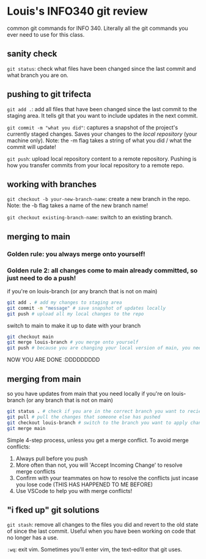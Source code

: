 # Louis's INFO340 git review
common git commands for INFO 340. Literally all the git commands you ever need to use for this class.

## sanity check
```git status```: check what files have been changed since the last commit and what branch you are on.

## pushing to git trifecta

```git add .```: add all files that have been changed since the last commit to the staging area. It tells git that you want to include updates in the next commit. 

```git commit -m "what you did"```: captures a snapshot of the project's currently staged changes. Saves your changes to the _local repository_ (your machine only). Note: the -m flag takes a string of what you did / what the commit will update!

```git push```: upload local repository content to a remote repository. Pushing is how you transfer commits from your local repository to a remote repo.

## working with branches

```git checkout -b your-new-branch-name```: create a new branch in the repo. Note: the -b flag takes a name of the new branch name!

```git checkout existing-branch-name```: switch to an existing branch.

## merging to main
### Golden rule: you always merge onto yourself!
### Golden rule 2: all changes come to main already committed, so just need to do a push!


if you're on louis-branch (or any branch that is not on main)
```bash
git add . # add my changes to staging area
git commit -m "message" # save snapshot of updates locally
git push # upload all my local changes to the repo
```

switch to main to make it up to date with your branch

```bash
git checkout main
git merge louis-branch # you merge onto yourself
git push # because you are changing your local version of main, you need to push upload it for everyone on the repo
```

NOW YOU ARE DONE :DDDDDDDDD


## merging from main
so you have updates from main that you need locally
if you're on louis-branch (or any branch that is not on main)

```bash
git status . # check if you are in the correct branch you want to recieve changes in
git pull # pull the changes that someone else has pushed
git checkout louis-branch # switch to the branch you want to apply changes to
git merge main
```

Simple 4-step process, unless you get a merge conflict. To avoid merge conflicts:

1. Always pull before you push
2. More often than not, you will 'Accept Incoming Change' to resolve merge conflicts
3. Confirm with your teammates on how to resolve the conflicts just incase you lose code (THIS HAS HAPPENED TO ME BEFORE)
4. Use VSCode to help you with merge conflicts!

## "i fked up" git solutions

```git stash```: remove all changes to the files you did and revert to the old state of since the last commit. Useful when you have been working on code that no longer has a use.

```:wq```: exit vim. Sometimes you'll enter vim, the text-editor that git uses. 